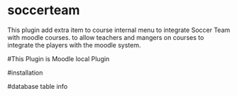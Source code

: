 # soccerteam
This plugin add extra item to course internal menu to integrate Soccer Team with moodle courses. to allow teachers and mangers on courses to integrate the players with the moodle system.

#This Plugin
is Moodle local Plugin

#installation

#database table info



